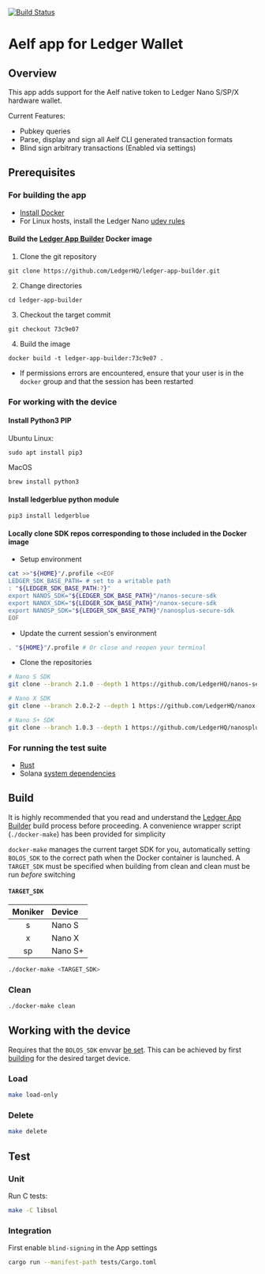 [![Build Status](https://travis-ci.org/solana-labs/ledger-app-solana.svg?branch=master)](https://travis-ci.org/solana-labs/ledger-app-solana)

# Aelf app for Ledger Wallet

## Overview

This app adds support for the Aelf native token to Ledger Nano S/SP/X hardware wallet.

Current Features:
- Pubkey queries
- Parse, display and sign all Aelf CLI generated transaction formats
- Blind sign arbitrary transactions (Enabled via settings)

## Prerequisites
### For building the app
* [Install Docker](https://docs.docker.com/get-docker/)
* For Linux hosts, install the Ledger Nano [udev rules](https://github.com/LedgerHQ/udev-rules)
#### Build the [Ledger App Builder](https://developers.ledger.com/docs/nano-app/build/) Docker image
1. Clone the git repository
```
git clone https://github.com/LedgerHQ/ledger-app-builder.git
```
2. Change directories
```
cd ledger-app-builder
```
3. Checkout the target commit
```
git checkout 73c9e07
```
4. Build the image
```
docker build -t ledger-app-builder:73c9e07 .
```
  * If permissions errors are encountered, ensure that your user is in the `docker`
group and that the session has been restarted

### For working with the device
#### Install Python3 PIP
Ubuntu Linux:
```
sudo apt install pip3
```
MacOS
```
brew install python3
```
#### Install ledgerblue python module
```
pip3 install ledgerblue
```
#### Locally clone SDK repos corresponding to those included in the Docker image
* Setup environment
```bash
cat >>"${HOME}"/.profile <<EOF
LEDGER_SDK_BASE_PATH= # set to a writable path
: "${LEDGER_SDK_BASE_PATH:?}"
export NANOS_SDK="${LEDGER_SDK_BASE_PATH}"/nanos-secure-sdk
export NANOX_SDK="${LEDGER_SDK_BASE_PATH}"/nanox-secure-sdk
export NANOSP_SDK="${LEDGER_SDK_BASE_PATH}"/nanosplus-secure-sdk
EOF
```
* Update the current session's environment
```bash
. "${HOME}"/.profile # Or close and reopen your terminal
```
* Clone the repositories
```bash
# Nano S SDK
git clone --branch 2.1.0 --depth 1 https://github.com/LedgerHQ/nanos-secure-sdk.git "${NANOS_SDK}"

# Nano X SDK
git clone --branch 2.0.2-2 --depth 1 https://github.com/LedgerHQ/nanox-secure-sdk.git "${NANOX_SDK}"

# Nano S+ SDK
git clone --branch 1.0.3 --depth 1 https://github.com/LedgerHQ/nanosplus-secure-sdk.git "${NANOSP_SDK}"
```

### For running the test suite
* [Rust](https://rustup.rs/)
* Solana [system dependencies](https://github.com/solana-labs/solana/#1-install-rustc-cargo-and-rustfmt)

## Build
It is highly recommended that you read and understand the [Ledger App Builder](https://developers.ledger.com/docs/nano-app/build/)
build process before proceeding.  A convenience wrapper script (`./docker-make`) has been provided for simplicity

`docker-make` manages the current target SDK for you, automatically setting `BOLOS_SDK` to the
correct path when the Docker container is launched. A `TARGET_SDK` must be specified when building
from clean and clean must be run _before_ switching
#### `TARGET_SDK`
|Moniker|Device|
|:-----:|:-----|
|s|Nano S|
|x|Nano X|
|sp|Nano S+|

```bash
./docker-make <TARGET_SDK>
```

### Clean
```bash
./docker-make clean
```

## Working with the device
Requires that the `BOLOS_SDK` envvar [be set](https://developers.ledger.com/docs/nano-app/load/).
This can be achieved by first [building](#build) for the desired target device.
### Load
```bash
make load-only
```

### Delete
```bash
make delete
```

## Test
### Unit
Run C tests:
```bash
make -C libsol
```
### Integration
First enable `blind-signing` in the App settings
```bash
cargo run --manifest-path tests/Cargo.toml
```
